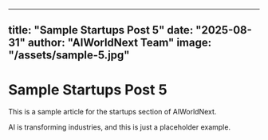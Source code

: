 
---
title: "Sample Startups Post 5"
date: "2025-08-31"
author: "AIWorldNext Team"
image: "/assets/sample-5.jpg"
---

# Sample Startups Post 5

This is a sample article for the startups section of AIWorldNext.

AI is transforming industries, and this is just a placeholder example.
